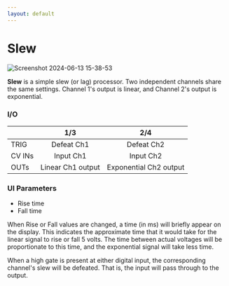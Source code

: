 ```yaml
---
layout: default
---
```

# Slew

![Screenshot 2024-06-13 15-38-53](https://github.com/djphazer/O_C-Phazerville/assets/109086194/547fe806-1acb-4628-9b65-b408316e7c39)

**Slew** is a simple slew (or lag) processor. Two independent channels share the same settings. Channel 1's output is linear, and Channel 2's output is exponential.

### I/O

|        | 1/3 | 2/4 |
| ------ | :-: | :-: |
| TRIG   | Defeat Ch1    | Defeat Ch2    |
| CV INs | Input Ch1    | Input Ch2    |
| OUTs   | Linear Ch1 output    | Exponential Ch2 output    |


### UI Parameters
* Rise time
* Fall time

When Rise or Fall values are changed, a time (in ms) will briefly appear on the display. This indicates the approximate time that it would take for the linear signal to rise or fall 5 volts. The time between actual voltages will be proportionate to this time, and the exponential signal will take less time.

When a high gate is present at either digital input, the corresponding channel's slew will be defeated. That is, the input will pass through to the output.
